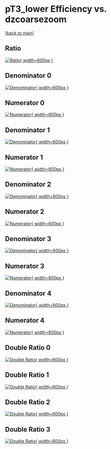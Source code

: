 # pT3_lower Efficiency vs. dzcoarsezoom

[[back to main](./)]



## Ratio

[![Ratio](../mtv/var/pT3_lower_xtr_0_0_eff_dzcoarsezoom.png){ width=600px }](../mtv/var/pT3_lower_xtr_0_0_eff_dzcoarsezoom.pdf)

## Denominator 0

[![Denominator](../mtv/den/pT3_lower_xtr_0_0_eff_dzcoarsezoom_den0.png){ width=600px }](../mtv/den/pT3_lower_xtr_0_0_eff_dzcoarsezoom_den0.pdf)

## Numerator 0

[![Numerator](../mtv/num/pT3_lower_xtr_0_0_eff_dzcoarsezoom_num0.png){ width=600px }](../mtv/num/pT3_lower_xtr_0_0_eff_dzcoarsezoom_num0.pdf)

## Denominator 1

[![Denominator](../mtv/den/pT3_lower_xtr_0_0_eff_dzcoarsezoom_den1.png){ width=600px }](../mtv/den/pT3_lower_xtr_0_0_eff_dzcoarsezoom_den1.pdf)

## Numerator 1

[![Numerator](../mtv/num/pT3_lower_xtr_0_0_eff_dzcoarsezoom_num1.png){ width=600px }](../mtv/num/pT3_lower_xtr_0_0_eff_dzcoarsezoom_num1.pdf)

## Denominator 2

[![Denominator](../mtv/den/pT3_lower_xtr_0_0_eff_dzcoarsezoom_den2.png){ width=600px }](../mtv/den/pT3_lower_xtr_0_0_eff_dzcoarsezoom_den2.pdf)

## Numerator 2

[![Numerator](../mtv/num/pT3_lower_xtr_0_0_eff_dzcoarsezoom_num2.png){ width=600px }](../mtv/num/pT3_lower_xtr_0_0_eff_dzcoarsezoom_num2.pdf)

## Denominator 3

[![Denominator](../mtv/den/pT3_lower_xtr_0_0_eff_dzcoarsezoom_den3.png){ width=600px }](../mtv/den/pT3_lower_xtr_0_0_eff_dzcoarsezoom_den3.pdf)

## Numerator 3

[![Numerator](../mtv/num/pT3_lower_xtr_0_0_eff_dzcoarsezoom_num3.png){ width=600px }](../mtv/num/pT3_lower_xtr_0_0_eff_dzcoarsezoom_num3.pdf)

## Denominator 4

[![Denominator](../mtv/den/pT3_lower_xtr_0_0_eff_dzcoarsezoom_den4.png){ width=600px }](../mtv/den/pT3_lower_xtr_0_0_eff_dzcoarsezoom_den4.pdf)

## Numerator 4

[![Numerator](../mtv/num/pT3_lower_xtr_0_0_eff_dzcoarsezoom_num4.png){ width=600px }](../mtv/num/pT3_lower_xtr_0_0_eff_dzcoarsezoom_num4.pdf)

## Double Ratio 0

[![Double Ratio](../mtv/ratio/pT3_lower_xtr_0_0_eff_dzcoarsezoom_ratio0.png){ width=600px }](../mtv/ratio/pT3_lower_xtr_0_0_eff_dzcoarsezoom_ratio0.pdf)

## Double Ratio 1

[![Double Ratio](../mtv/ratio/pT3_lower_xtr_0_0_eff_dzcoarsezoom_ratio1.png){ width=600px }](../mtv/ratio/pT3_lower_xtr_0_0_eff_dzcoarsezoom_ratio1.pdf)

## Double Ratio 2

[![Double Ratio](../mtv/ratio/pT3_lower_xtr_0_0_eff_dzcoarsezoom_ratio2.png){ width=600px }](../mtv/ratio/pT3_lower_xtr_0_0_eff_dzcoarsezoom_ratio2.pdf)

## Double Ratio 3

[![Double Ratio](../mtv/ratio/pT3_lower_xtr_0_0_eff_dzcoarsezoom_ratio3.png){ width=600px }](../mtv/ratio/pT3_lower_xtr_0_0_eff_dzcoarsezoom_ratio3.pdf)

